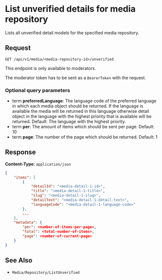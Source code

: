 # List unverified details for media repository

Lists all unverified detail models for the specified media repository.

## Request

    GET /api/v1/media/<media-repository-id>/unverified

This endpoint is only available to moderators.

The moderator token has to be sent as a `BearerToken` with the request.

### Optional query parameters

- term **preferredLanguage**: The language code of the preferred language in which each media object should be returned. If the language is available the media will be returned in this language otherwise detail object in the language with the highest priority that is available will be returned. Default: The language with the highest priority.
- term **per**: The amount of items which should be sent per page. Default: 10
- term **page**: The number of the page which should be returned. Default: 1

## Response

**Content-Type**: `application/json`

```json
{
    "items": [
        {
            "detailId": "<media-detail-1-id>",
            "title": "<media-detail-1-title>",
            "slug": "<media-detail-1-slug>",
            "detailText": "<media-detail-1-detail-text>",
            "languageCode": "<media-detail-1-language-code>"
        },
        ...
    ],
    "metadata": {
        "per": <number-of-items-per-page>,
        "total": <total-number-of-items>,
        "page": <number-of-current-page>
    }
}
```

## See Also

* ``Media/Repository/ListUnverified``
